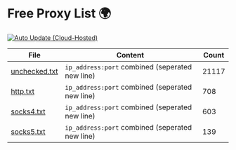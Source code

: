 
# Free Proxy List 🌍

[![Auto Update (Cloud-Hosted)](https://github.com/yemixzy/proxy-list-engine/actions/workflows/auto.yml/badge.svg)](https://github.com/yemixzy/proxy-list-engine/actions/workflows/auto.yml)

|File|Content|Count|
|----|-------|-----|
|[unchecked.txt](https://raw.githubusercontent.com/yemixzy/proxy-list/main/proxies/unchecked.txt)|`ip_address:port` combined (seperated new line)|21117|
|[http.txt](https://raw.githubusercontent.com/yemixzy/proxy-list/main/proxies/http.txt)|`ip_address:port` combined (seperated new line)|708|
|[socks4.txt](https://raw.githubusercontent.com/yemixzy/proxy-list/main/proxies/socks4.txt)|`ip_address:port` combined (seperated new line)|603|
|[socks5.txt](https://raw.githubusercontent.com/yemixzy/proxy-list/main/proxies/socks5.txt)|`ip_address:port` combined (seperated new line)|139|

